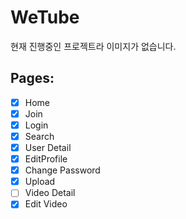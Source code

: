 # WeTube

현재 진행중인 프로젝트라 이미지가 없습니다.

## Pages:

- [x] Home
- [x] Join
- [x] Login
- [x] Search
- [x] User Detail
- [x] EditProfile
- [x] Change Password
- [x] Upload
- [ ] Video Detail
- [x] Edit Video
